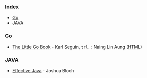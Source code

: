 ### Index

* [Go](#golang)
* [JAVA](#JAVA)


### <a id="golang"></a>Go

* [The Little Go Book](https://github.com/nainglinaung/the-little-go-book) - Karl Seguin, `trl.:` Naing Lin Aung ([HTML](https://github.com/quangnh89/the-little-go-book/blob/master/vi/go.md))


### <a id="JAVA"></a>JAVA

* [Effective Java](https://drive.google.com/file/d/1ehRo49R-Ln3YZJ-sDbUZsrEQABkVE2TR/view?usp=sharing) - Joshua Bloch

